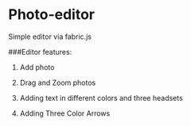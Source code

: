 # Photo-editor

Simple editor via fabric.js

###Editor features:
1. Add photo

2. Drag and Zoom photos

3. Adding text in different colors and three headsets

4. Adding Three Color Arrows
